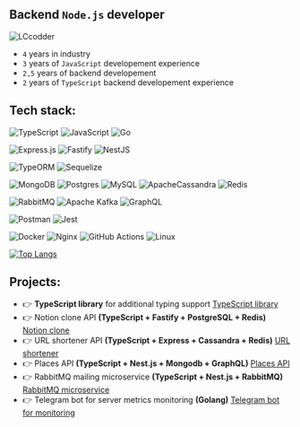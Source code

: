 ## **Backend `Node.js` developer**




<img src="https://komarev.com/ghpvc/?username=LCcodder&label=Profile%20visits&color=0e75b6&style=flat" alt="LCcodder" >




- `4` years in industry
- `3` years of `JavaScript` developement experience
- `2,5` years of backend developement
- `2` years of `TypeScript` backend developement experience






## **Tech stack:**

![TypeScript](https://img.shields.io/badge/typescript-%23007ACC.svg?style=for-the-badge&logo=typescript&logoColor=white)
![JavaScript](https://img.shields.io/badge/javascript-%23323330.svg?style=for-the-badge&logo=javascript&logoColor=%23F7DF1E)
![Go](https://img.shields.io/badge/go-%2300ADD8.svg?style=for-the-badge&logo=go&logoColor=white)

![Express.js](https://img.shields.io/badge/express.js-%23404d59.svg?style=for-the-badge&logo=express&logoColor=%2361DAFB)
![Fastify](https://img.shields.io/badge/fastify-%23000000.svg?style=for-the-badge&logo=fastify&logoColor=white)
![NestJS](https://img.shields.io/badge/nestjs-%23E0234E.svg?style=for-the-badge&logo=nestjs&logoColor=white)

![TypeORM](https://img.shields.io/badge/TypeORM-FE0803.svg?style=for-the-badge&logo=typeorm&logoColor=white)
![Sequelize](https://img.shields.io/badge/Sequelize-52B0E7?style=for-the-badge&logo=Sequelize&logoColor=white)

![MongoDB](https://img.shields.io/badge/MongoDB-%234ea94b.svg?style=for-the-badge&logo=mongodb&logoColor=white)
![Postgres](https://img.shields.io/badge/postgres-%23316192.svg?style=for-the-badge&logo=postgresql&logoColor=white)
![MySQL](https://img.shields.io/badge/mysql-4479A1.svg?style=for-the-badge&logo=mysql&logoColor=white)
![ApacheCassandra](https://img.shields.io/badge/cassandra-%231287B1.svg?style=for-the-badge&logo=apache-cassandra&logoColor=white)
![Redis](https://img.shields.io/badge/redis-%23DD0031.svg?style=for-the-badge&logo=redis&logoColor=white)

![RabbitMQ](https://img.shields.io/badge/Rabbitmq-FF6600?style=for-the-badge&logo=rabbitmq&logoColor=white)
![Apache Kafka](https://img.shields.io/badge/Apache%20Kafka-000?style=for-the-badge&logo=apachekafka)
![GraphQL](https://img.shields.io/badge/-GraphQL-E10098?style=for-the-badge&logo=graphql&logoColor=white)


![Postman](https://img.shields.io/badge/Postman-FF6C37?style=for-the-badge&logo=postman&logoColor=white)
![Jest](https://img.shields.io/badge/-jest-%23C21325?style=for-the-badge&logo=jest&logoColor=white)

![Docker](https://img.shields.io/badge/docker-%230db7ed.svg?style=for-the-badge&logo=docker&logoColor=white)
![Nginx](https://img.shields.io/badge/nginx-%23009639.svg?style=for-the-badge&logo=nginx&logoColor=white)
![GitHub Actions](https://img.shields.io/badge/github%20actions-%232671E5.svg?style=for-the-badge&logo=githubactions&logoColor=white)
![Linux](https://img.shields.io/badge/Linux-FCC624?style=for-the-badge&logo=linux&logoColor=black)




[![Top Langs](https://github-readme-stats.vercel.app/api/top-langs/?username=LCcodder&langs_count=5)](https://github.com/LCcodder/github-readme-stats)


## **Projects:**
- 👉 **TypeScript library** for additional typing support [TypeScript library](https://github.com/LCcodder/typing-assets)
- 👉 Notion clone API **(TypeScript + Fastify + PostgreSQL + Redis)** [Notion clone](https://github.com/LCcodder/fastify-typescript-boilerplate)
- 👉 URL shortener API **(TypeScript + Express + Cassandra + Redis)** [URL shortener](https://github.com/LCcodder/nodejs-hexagonal-architecture-boilerplate)
- 👉 Places API **(TypeScript + Nest.js + Mongodb + GraphQL)** [Places API](https://github.com/LCcodder/places-api)
- 👉 RabbitMQ mailing microservice **(TypeScript + Nest.js + RabbitMQ)** [RabbitMQ microservice](https://github.com/LCcodder/rabbitmq-mailer)
- 👉 Telegram bot for server metrics monitoring **(Golang)** [Telegram bot for monitoring](https://github.com/LCcodder/Telemonitor)


